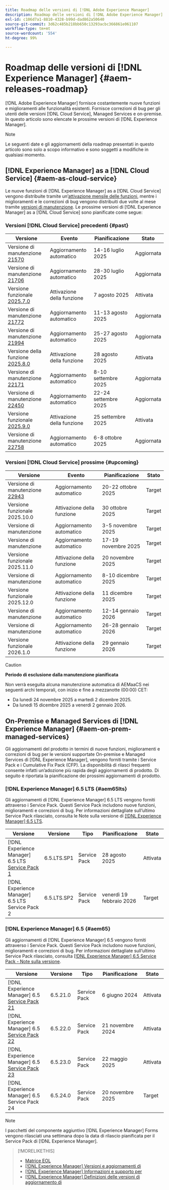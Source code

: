 ```yaml
---
title: Roadmap delle versioni di [!DNL Adobe Experience Manager]
description: Roadmap delle versioni di [!DNL Adobe Experience Manager]
exl-id: c106d7a1-8810-4328-b99d-dad862a50640
source-git-commit: 3d62c485b218bb650c13293acbc366861e061107
workflow-type: tm+mt
source-wordcount: '554'
ht-degree: 99%

---
```



# Roadmap delle versioni di [!DNL Experience Manager] {#aem-releases-roadmap}

[!DNL Adobe Experience Manager] fornisce costantemente nuove funzioni e miglioramenti alle funzionalità esistenti. Fornisce correzioni di bug per gli utenti delle versioni [!DNL Cloud Service], Managed Services e on-premise. In questo articolo sono elencate le prossime versioni di [!DNL Experience Manager].

>[!NOTE]
>
>Le seguenti date e gli aggiornamenti della roadmap presentati in questo articolo sono solo a scopo informativo e sono soggetti a modifiche in qualsiasi momento.

## [!DNL Experience Manager] as a [!DNL Cloud Service] {#aem-as-cloud-service}

Le nuove funzioni di [!DNL Experience Manager] as a [!DNL Cloud Service] vengono distribuite tramite un’[attivazione mensile delle funzioni](https://experienceleague.adobe.com/it/docs/experience-manager-cloud-service/content/release-notes/release-notes/release-notes-current), mentre i miglioramenti e le correzioni di bug vengono distribuiti due volte al mese tramite [versioni di manutenzione](https://experienceleague.adobe.com/it/docs/experience-manager-cloud-service/content/release-notes/maintenance/latest).
Le prossime versioni di [!DNL Experience Manager] as a [!DNL Cloud Service] sono pianificate come segue:

### Versioni [!DNL Cloud Service] precedenti {#past}

| Versione | Evento | Pianificazione | Stato |
|---|---|---|---|
| Versione di manutenzione [21570](https://experienceleague.adobe.com/it/docs/experience-manager-cloud-service/content/release-notes/maintenance/2025/2025-7-0#21570) | Aggiornamento automatico | 14-16 luglio 2025 | Aggiornata |
| Versione di manutenzione [21706](https://experienceleague.adobe.com/it/docs/experience-manager-cloud-service/content/release-notes/maintenance/2025/2025-7-0#21706) | Aggiornamento automatico | 28-30 luglio 2025 | Aggiornata |
| Versione funzionale [2025.7.0](https://experienceleague.adobe.com/it/docs/experience-manager-cloud-service/content/release-notes/release-notes/2025/release-notes-2025-7-0) | Attivazione della funzione | 7 agosto 2025 | Attivata |
| Versione di manutenzione [21772](https://experienceleague.adobe.com/it/docs/experience-manager-cloud-service/content/release-notes/maintenance/2025/2025-8-0#21772) | Aggiornamento automatico | 11-13 agosto 2025 | Aggiornata |
| Versione di manutenzione [21994](https://experienceleague.adobe.com/it/docs/experience-manager-cloud-service/content/release-notes/maintenance/2025/2025-8-0#21994) | Aggiornamento automatico | 25-27 agosto 2025 | Aggiornata |
| Versione della funzione [2025.8.0](https://experienceleague.adobe.com/it/docs/experience-manager-cloud-service/content/release-notes/release-notes/2025/release-notes-2025-8-0) | Attivazione della funzione | 28 agosto 2025 | Attivata |
| Versione di manutenzione [22171](https://experienceleague.adobe.com/it/docs/experience-manager-cloud-service/content/release-notes/maintenance/2025/2025-9-0#22171) | Aggiornamento automatico | 8-10 settembre 2025 | Aggiornata |
| Versione di manutenzione [22450](https://experienceleague.adobe.com/it/docs/experience-manager-cloud-service/content/release-notes/maintenance/2025/2025-9-0#22450) | Aggiornamento automatico | 22-24 settembre 2025 | Aggiornata |
| Versione funzionale [2025.9.0](https://experienceleague.adobe.com/it/docs/experience-manager-cloud-service/content/release-notes/release-notes/release-notes-current) | Attivazione della funzione | 25 settembre 2025 | Attivata |
| Versione di manutenzione [22758](https://experienceleague.adobe.com/it/docs/experience-manager-cloud-service/content/release-notes/maintenance/2025/2025-10-0#22758) | Aggiornamento automatico | 6-8 ottobre 2025 | Aggiornata |

### Versioni [!DNL Cloud Service] prossime {#upcoming}

| Versione | Evento | Pianificazione | Stato |
|---|---|---|---|
| Versione di manutenzione [22943](https://experienceleague.adobe.com/it/docs/experience-manager-cloud-service/content/release-notes/maintenance/latest) | Aggiornamento automatico | 20-22 ottobre 2025 | Target |
| Versione funzionale 2025.10.0 | Attivazione della funzione | 30 ottobre 2025 | Target |
| Versione di manutenzione | Aggiornamento automatico | 3-5 novembre 2025 | Target |
| Versione di manutenzione | Aggiornamento automatico | 17-19 novembre 2025 | Target |
| Versione funzionale 2025.11.0 | Attivazione della funzione | 20 novembre 2025 | Target |
| Versione di manutenzione | Aggiornamento automatico | 8-10 dicembre 2025 | Target |
| Versione funzionale 2025.12.0 | Attivazione della funzione | 11 dicembre 2025 | Target |
| Versione di manutenzione | Aggiornamento automatico | 12-14 gennaio 2026 | Target |
| Versione di manutenzione | Aggiornamento automatico | 26-28 gennaio 2026 | Target |
| Versione funzionale 2026.1.0 | Attivazione della funzione | 29 gennaio 2026 | Target |

>[!CAUTION]
>
>**Periodo di esclusione dalla manutenzione pianificata**
>
> Non verrà eseguita alcuna manutenzione automatica di AEMaaCS nei seguenti archi temporali, con inizio e fine a mezzanotte (00:00) CET:
>
>* Da lunedì 24 novembre 2025 a martedì 2 dicembre 2025.
>* Da lunedì 15 dicembre 2025 a venerdì 2 gennaio 2026.

## On-Premise e Managed Services di [!DNL Experience Manager] {#aem-on-prem-managed-services}

Gli aggiornamenti del prodotto in termini di nuove funzioni, miglioramenti e correzioni di bug per le versioni supportate On-premise e Managed Services di [!DNL Experience Manager], vengono forniti tramite i Service Pack e i Cumulative Fix Pack (CFP). La disponibilità di rilasci frequenti consente infatti un’adozione più rapida degli aggiornamenti di prodotto. Di seguito è riportata la pianificazione dei prossimi aggiornamenti di prodotto.

### [!DNL Experience Manager] 6.5 LTS {#aem65lts}

Gli aggiornamenti di [!DNL Experience Manager] 6.5 LTS vengono forniti attraverso i Service Pack. Questi Service Pack includono nuove funzioni, miglioramenti e correzioni di bug. Per informazioni dettagliate sull’ultimo Service Pack rilasciato, consulta le Note sulla versione di [[!DNL Experience Manager]  6.5 LTS](https://experienceleague.adobe.com/it/docs/experience-manager-65-lts/content/release-notes/release-notes).

| Versione | Versione | Tipo | Pianificazione | Stato |
|---|---|---|---|---|
| [!DNL Experience Manager] 6.5 LTS [Service Pack 1](https://experienceleague.adobe.com/it/docs/experience-manager-65-lts/content/release-notes/release-notes) | 6.5.LTS.SP1 | Service Pack | 28 agosto 2025 | Attivata |
| [!DNL Experience Manager] 6.5 LTS Service Pack 2 | 6.5.LTS.SP2 | Service Pack | venerdì 19 febbraio 2026 | Target |

### [!DNL Experience Manager] 6.5 {#aem65}

Gli aggiornamenti di [!DNL Experience Manager] 6.5 vengono forniti attraverso i Service Pack. Questi Service Pack includono nuove funzioni, miglioramenti e correzioni di bug. Per informazioni dettagliate sull’ultimo Service Pack rilasciato, consulta [[!DNL Experience Manager] 6.5 Service Pack - Note sulla versione](https://experienceleague.adobe.com/it/docs/experience-manager-65/content/release-notes/release-notes).

| Versione | Versione | Tipo | Pianificazione | Stato |
|---|---|---|---|---|
| [!DNL Experience Manager] 6.5 [Service Pack 21](https://experienceleague.adobe.com/it/docs/experience-manager-65/content/release-notes/service-pack/6-5-21) | 6.5.21.0 | Service Pack | 6 giugno 2024 | Attivata |
| [!DNL Experience Manager] 6.5 [Service Pack 22](https://experienceleague.adobe.com/it/docs/experience-manager-65/content/release-notes/service-pack/6-5-22) | 6.5.22.0 | Service Pack | 21 novembre 2024 | Attivata |
| [!DNL Experience Manager] 6.5 [Service Pack 23](https://experienceleague.adobe.com/it/docs/experience-manager-65/content/release-notes/release-notes) | 6.5.23.0 | Service Pack | 22 maggio 2025 | Attivata |
| [!DNL Experience Manager] 6.5 Service Pack 24 | 6.5.24.0 | Service Pack | 20 novembre 2025 | Target |

>[!NOTE]
>
>I pacchetti del componente aggiuntivo [!DNL Experience Manager] Forms vengono rilasciati una settimana dopo la data di rilascio pianificata per il Service Pack di [!DNL Experience Manager].

>[!MORELIKETHIS]
>
>* [Matrice EOL](https://helpx.adobe.com/it/support/programs/eol-matrix.html)
>* [[!DNL Experience Manager] Versioni e aggiornamenti di](https://experienceleague.adobe.com/it/docs/experience-manager-release-information/aem-release-updates/aem-releases-updates)
>* [[!DNL Experience Manager] Informazioni e supporto per](https://experienceleague.adobe.com/it/docs/experience-manager-cloud-service)
>* [[!DNL Experience Manager] Definizioni delle versioni di aggiornamento di](/help/using/update-release-vehicle-definitions.md)

